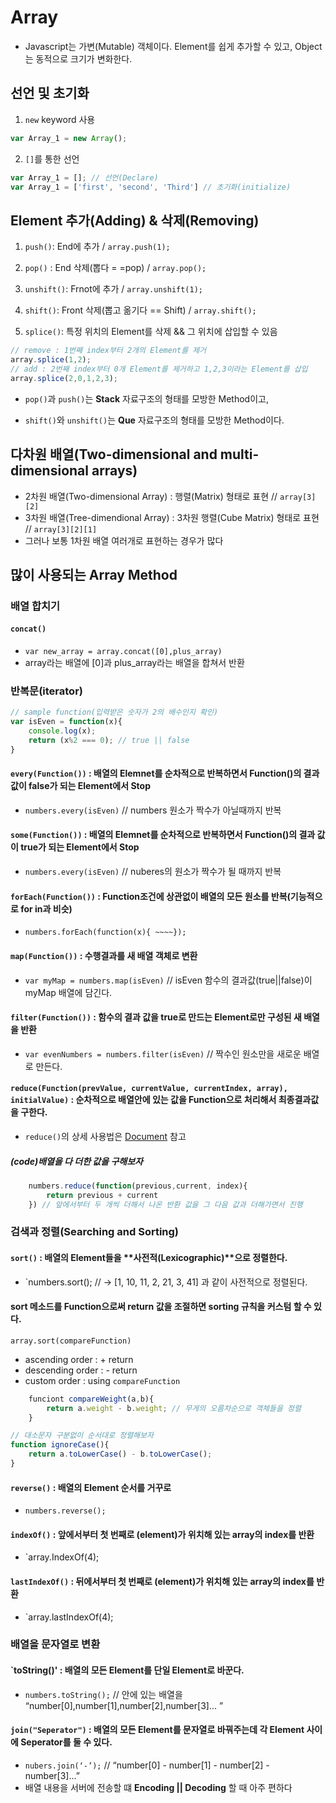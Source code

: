 # Array
 
* Javascript는 가변(Mutable) 객체이다. Element를 쉽게 추가할 수 있고, Object는 동적으로 크기가 변화한다.

## 선언 및 초기화

1) `new` keyword 사용
```javascript
var Array_1 = new Array();
```

2) `[]`를 통한 선언
```javascript
var Array_1 = []; // 선언(Declare)
var Array_1 = ['first', 'second', 'Third'] // 초기화(initialize)
```

## Element 추가(Adding) & 삭제(Removing)
1) `push()`: End에 추가 / `array.push(1);`

2) `pop()` : End 삭제(뽑다 = =pop) / `array.pop();`

3) `unshift()`: Frnot에 추가 / `array.unshift(1);`

4) `shift()`: Front 삭제(뽑고 옮기다 == Shift) / `array.shift();`

5) `splice()`: 특정 위치의 Element를 삭제 && 그 위치에 삽입할 수 있음
```javascript
// remove : 1번째 index부터 2개의 Element를 제거
array.splice(1,2);
// add : 2번째 index부터 0개 Element를 제거하고 1,2,3이라는 Element를 삽입
array.splice(2,0,1,2,3); 
```

* `pop()`과 `push()`는 **Stack** 자료구조의 형태를 모방한 Method이고,

* `shift()`와 `unshift()`는 **Que** 자료구조의 형태를 모방한 Method이다.  

## 다차원 배열(Two-dimensional and multi-dimensional arrays)
* 2차원 배열(Two-dimensional Array) : 행렬(Matrix) 형태로 표현 // `array[3][2]`
* 3차원 배열(Tree-dimendional Array) : 3차원 행렬(Cube Matrix) 형태로 표현 // `array[3][2][1]`
* 그러나 보통 1차원 배열 여러개로 표현하는 경우가 많다

## 많이 사용되는 Array Method

### 배열 합치기 
#### `concat()`
 * `var new_array = array.concat([0],plus_array)`
 * array라는 배열에 [0]과 plus_array라는 배열을 합쳐서 반환

### 반복문(iterator)

``` javascript
// sample function(입력받은 숫자가 2의 배수인지 확인)
var isEven = function(x){
    console.log(x);
    return (x%2 === 0); // true || false
}
```

#### `every(Function())` : 배열의 Elemnet를 순차적으로 반복하면서 Function()의 결과 값이 false가 되는 Element에서 Stop
* `numbers.every(isEven)` // numbers 원소가 짝수가 아닐때까지 반복
#### `some(Function())` : 배열의 Elemnet를 순차적으로 반복하면서 Function()의 결과 값이 true가 되는 Element에서 Stop
* `numbers.every(isEven)` // nuberes의 원소가 짝수가 될 때까지 반복
#### `forEach(Function())` : Function조건에 상관없이 배열의 모든 원소를 반복(기능적으로 for in과 비슷)
* `numbers.forEach(function(x){ ~~~~});`
#### `map(Function())` : 수행결과를 새 배열 객체로 변환
* `var myMap = numbers.map(isEven)` // isEven 함수의 결과값(true||false)이 myMap 배열에 담긴다.
#### `filter(Function())` : 함수의 결과 값을 true로 만드는 **Element**로만 구성된 새 배열을 반환
* `var evenNumbers = numbers.filter(isEven)` // 짝수인 원소만을 새로운 배열로 만든다.
#### `reduce(Function(prevValue, currentValue, currentIndex, array), initialValue)` : 순차적으로 배열안에 있는 값을 Function으로 처리해서 최종결과값을 구한다.
* `reduce()`의 상세 사용법은 [Document](https://www.w3schools.com/jsref/jsref_reduce.asp) 참고
##### (code)배열을 다 더한 값을 구해보자
``` javascript
    numbers.reduce(function(previous,current, index){
        return previous + current
    }) // 앞에서부터 두 개씩 더해서 나온 반환 값을 그 다음 값과 더해가면서 진행
```

### 검색과 정렬(Searching and Sorting)
#### `sort()` : 배열의 Element들을 **사전적(Lexicographic)**으로 정렬한다.
* `numbers.sort(); // -> [1, 10, 11, 2, 21, 3, 41] 과 같이 사전적으로 정렬된다.
#### sort 메소드를 Function으로써 return 값을 조절하면 sorting 규칙을 커스텀 할 수 있다.
`array.sort(compareFunction)`
* ascending order : + return
* descending order : - return
* custom order : using `compareFunction`
``` javascript
    funciont compareWeight(a,b){
        return a.weight - b.weight; // 무게의 오름차순으로 객체들을 정렬
    }

```
``` javascript
// 대소문자 구분없이 순서대로 정렬해보자
function ignoreCase(){
    return a.toLowerCase() - b.toLowerCase();
}
```
#### `reverse()` : 배열의 Element 순서를 거꾸로
 * `numbers.reverse();`

#### `indexOf()` : 앞에서부터 첫 번째로 (element)가 위치해 있는 array의 index를 반환
 * `array.IndexOf(4);
#### `lastIndexOf()` : 뒤에서부터 첫 번째로 (element)가 위치해 있는 array의 index를 반환
 * `array.lastIndexOf(4);

### 배열을 문자열로 변환
#### `toString()' : 배열의 모든 Element를 단일 Element로 바꾼다.
* `numbers.toString();` // 안에 있는 배열을 “number[0],number[1],number[2],number[3]... ”
#### `join("Seperator")` : 배열의 모든 Element를 문자열로 바꿔주는데 각 Element 사이에 Seperator를 둘 수 있다.
* `nubers.join(‘-’);` // “number[0] - number[1] - number[2] - number[3]...”
* 배열 내용을 서버에 전송할 떄 **Encoding || Decoding** 할 때 아주 편하다
